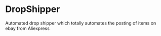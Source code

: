 # DropShipper
Automated drop shipper which totally automates the posting of items on ebay from Aliexpress
